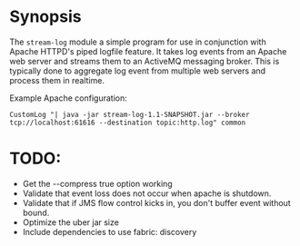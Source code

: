 # Synopsis

The `stream-log` module a simple program for use in conjunction with Apache HTTPD's piped logfile feature.  It takes
log events from an Apache web server and streams them to an ActiveMQ messaging broker.  This is typically done
to aggregate log event from multiple web servers and process them in realtime.

Example Apache configuration:

    CustomLog "| java -jar stream-log-1.1-SNAPSHOT.jar --broker tcp://localhost:61616 --destination topic:http.log" common


# TODO:

  * Get the --compress true option working
  * Validate that event loss does not occur when apache is shutdown.
  * Validate that if JMS flow control kicks in, you don't buffer event without bound.
  * Optimize the uber jar size
  * Include dependencies to use fabric: discovery
  